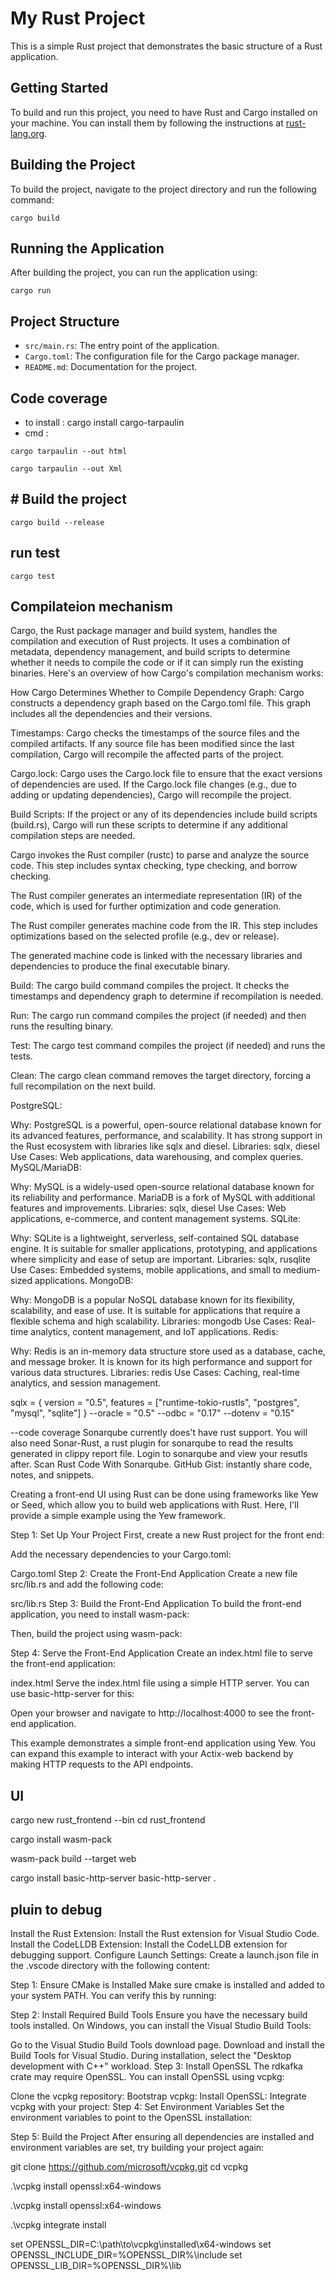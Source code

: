 # My Rust Project

This is a simple Rust project that demonstrates the basic structure of a Rust application.

## Getting Started

To build and run this project, you need to have Rust and Cargo installed on your machine. You can install them by following the instructions at [rust-lang.org](https://www.rust-lang.org/tools/install).

## Building the Project

To build the project, navigate to the project directory and run the following command:

```
cargo build
```

## Running the Application

After building the project, you can run the application using:

```
cargo run
```

## Project Structure

- `src/main.rs`: The entry point of the application.
- `Cargo.toml`: The configuration file for the Cargo package manager.
- `README.md`: Documentation for the project.

## Code coverage
- to install : cargo install cargo-tarpaulin
- cmd : 
```
cargo tarpaulin --out html

cargo tarpaulin --out Xml
```

## # Build the project
```
cargo build --release
```


## run test
```
cargo test
```
## Compilateion mechanism
Cargo, the Rust package manager and build system, handles the compilation and execution of Rust projects. It uses a combination of metadata, dependency management, and build scripts to determine whether it needs to compile the code or if it can simply run the existing binaries. Here's an overview of how Cargo's compilation mechanism works:

How Cargo Determines Whether to Compile
Dependency Graph: Cargo constructs a dependency graph based on the Cargo.toml file. This graph includes all the dependencies and their versions.

Timestamps: Cargo checks the timestamps of the source files and the compiled artifacts. If any source file has been modified since the last compilation, Cargo will recompile the affected parts of the project.

Cargo.lock: Cargo uses the Cargo.lock file to ensure that the exact versions of dependencies are used. If the Cargo.lock file changes (e.g., due to adding or updating dependencies), Cargo will recompile the project.

Build Scripts: If the project or any of its dependencies include build scripts (build.rs), Cargo will run these scripts to determine if any additional compilation steps are needed.

<!-- Compilation Mechanism -->
 <!-- Parsing and Analysis:  -->
Cargo invokes the Rust compiler (rustc) to parse and analyze the source code. This step includes syntax checking, type checking, and borrow checking.

<!-- Intermediate Representation (IR):  -->
The Rust compiler generates an intermediate representation (IR) of the code, which is used for further optimization and code generation.

<!-- Code Generation:  -->
The Rust compiler generates machine code from the IR. This step includes optimizations based on the selected profile (e.g., dev or release).

<!-- Linking:  -->
The generated machine code is linked with the necessary libraries and dependencies to produce the final executable binary.

<!-- Cargo Commands -->
Build: The cargo build command compiles the project. It checks the timestamps and dependency graph to determine if recompilation is needed.

<!-- cargo build -->

Run: The cargo run command compiles the project (if needed) and then runs the resulting binary.

<!-- cargo run -->

Test: The cargo test command compiles the project (if needed) and runs the tests.

<!-- cargo test -->

Clean: The cargo clean command removes the target directory, forcing a full recompilation on the next build.

<!-- cargo clean -->


PostgreSQL:

Why: PostgreSQL is a powerful, open-source relational database known for its advanced features, performance, and scalability. It has strong support in the Rust ecosystem with libraries like sqlx and diesel.
Libraries: sqlx, diesel
Use Cases: Web applications, data warehousing, and complex queries.
MySQL/MariaDB:

Why: MySQL is a widely-used open-source relational database known for its reliability and performance. MariaDB is a fork of MySQL with additional features and improvements.
Libraries: sqlx, diesel
Use Cases: Web applications, e-commerce, and content management systems.
SQLite:

Why: SQLite is a lightweight, serverless, self-contained SQL database engine. It is suitable for smaller applications, prototyping, and applications where simplicity and ease of setup are important.
Libraries: sqlx, rusqlite
Use Cases: Embedded systems, mobile applications, and small to medium-sized applications.
MongoDB:

Why: MongoDB is a popular NoSQL database known for its flexibility, scalability, and ease of use. It is suitable for applications that require a flexible schema and high scalability.
Libraries: mongodb
Use Cases: Real-time analytics, content management, and IoT applications.
Redis:

Why: Redis is an in-memory data structure store used as a database, cache, and message broker. It is known for its high performance and support for various data structures.
Libraries: redis
Use Cases: Caching, real-time analytics, and session management.

sqlx = { version = "0.5", features = ["runtime-tokio-rustls", "postgres", "mysql", "sqlite"] }
--oracle = "0.5"
--odbc = "0.17"
--dotenv = "0.15"

--code coverage
Sonarqube currently does't have rust support. You will also need Sonar-Rust, a rust plugin for sonarqube to read the results generated in clippy report file. Login to sonarqube and view your resutls after. Scan Rust Code With Sonarqube. GitHub Gist: instantly share code, notes, and snippets.


Creating a front-end UI using Rust can be done using frameworks like Yew or Seed, which allow you to build web applications with Rust. Here, I'll provide a simple example using the Yew framework.

Step 1: Set Up Your Project
First, create a new Rust project for the front end:

Add the necessary dependencies to your Cargo.toml:

Cargo.toml
Step 2: Create the Front-End Application
Create a new file src/lib.rs and add the following code:

src/lib.rs
Step 3: Build the Front-End Application
To build the front-end application, you need to install wasm-pack:

Then, build the project using wasm-pack:

Step 4: Serve the Front-End Application
Create an index.html file to serve the front-end application:

index.html
Serve the index.html file using a simple HTTP server. You can use basic-http-server for this:

Open your browser and navigate to http://localhost:4000 to see the front-end application.

This example demonstrates a simple front-end application using Yew. You can expand this example to interact with your Actix-web backend by making HTTP requests to the API endpoints.

## UI
cargo new rust_frontend --bin
cd rust_frontend


cargo install wasm-pack

wasm-pack build --target web

cargo install basic-http-server
basic-http-server .

## pluin to debug 

Install the Rust Extension: Install the Rust extension for Visual Studio Code.
Install the CodeLLDB Extension: Install the CodeLLDB extension for debugging support.
Configure Launch Settings: Create a launch.json file in the .vscode directory with the following content:



Step 1: Ensure CMake is Installed
Make sure cmake is installed and added to your system PATH. You can verify this by running:

Step 2: Install Required Build Tools
Ensure you have the necessary build tools installed. On Windows, you can install the Visual Studio Build Tools:

Go to the Visual Studio Build Tools download page.
Download and install the Build Tools for Visual Studio.
During installation, select the "Desktop development with C++" workload.
Step 3: Install OpenSSL
The rdkafka crate may require OpenSSL. You can install OpenSSL using vcpkg:

Clone the vcpkg repository:
Bootstrap vcpkg:
Install OpenSSL:
Integrate vcpkg with your project:
Step 4: Set Environment Variables
Set the environment variables to point to the OpenSSL installation:

Step 5: Build the Project
After ensuring all dependencies are installed and environment variables are set, try building your project again:

git clone https://github.com/microsoft/vcpkg.git
cd vcpkg

.\vcpkg install openssl:x64-windows

.\vcpkg install openssl:x64-windows

.\vcpkg integrate install

set OPENSSL_DIR=C:\path\to\vcpkg\installed\x64-windows
set OPENSSL_INCLUDE_DIR=%OPENSSL_DIR%\include
set OPENSSL_LIB_DIR=%OPENSSL_DIR%\lib